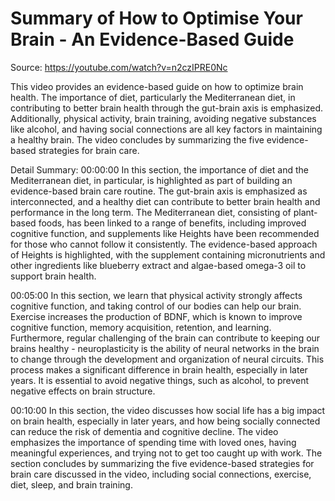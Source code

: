 # Summary of How to Optimise Your Brain - An Evidence-Based Guide

Source: https://youtube.com/watch?v=n2czIPRE0Nc

This video provides an evidence-based guide on how to optimize brain health. The importance of diet, particularly the Mediterranean diet, in contributing to better brain health through the gut-brain axis is emphasized. Additionally, physical activity, brain training, avoiding negative substances like alcohol, and having social connections are all key factors in maintaining a healthy brain. The video concludes by summarizing the five evidence-based strategies for brain care.

Detail Summary: 
00:00:00
In this section, the importance of diet and the Mediterranean diet, in particular, is highlighted as part of building an evidence-based brain care routine. The gut-brain axis is emphasized as interconnected, and a healthy diet can contribute to better brain health and performance in the long term. The Mediterranean diet, consisting of plant-based foods, has been linked to a range of benefits, including improved cognitive function, and supplements like Heights have been recommended for those who cannot follow it consistently. The evidence-based approach of Heights is highlighted, with the supplement containing micronutrients and other ingredients like blueberry extract and algae-based omega-3 oil to support brain health.

00:05:00
In this section, we learn that physical activity strongly affects cognitive function, and taking control of our bodies can help our brain. Exercise increases the production of BDNF, which is known to improve cognitive function, memory acquisition, retention, and learning. Furthermore, regular challenging of the brain can contribute to keeping our brains healthy - neuroplasticity is the ability of neural networks in the brain to change through the development and organization of neural circuits. This process makes a significant difference in brain health, especially in later years. It is essential to avoid negative things, such as alcohol, to prevent negative effects on brain structure.

00:10:00
In this section, the video discusses how social life has a big impact on brain health, especially in later years, and how being socially connected can reduce the risk of dementia and cognitive decline. The video emphasizes the importance of spending time with loved ones, having meaningful experiences, and trying not to get too caught up with work. The section concludes by summarizing the five evidence-based strategies for brain care discussed in the video, including social connections, exercise, diet, sleep, and brain training.

